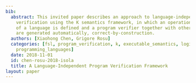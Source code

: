 ```yaml
---
bib:
  abstract: This invited paper describes an approach to language-independent deductive
    verification using the K semantics framework, in which an operational semantics
    of a language is defined and a program verifier together with other language tools
    are generated automatically, correct-by-construction.
  authors: [Xiaohong Chen, Grigore Rosu]
  categories: [fsl, program_verification, k, executable_semantics, logics, program_verification,
    programming_languages]
  date: 2018-11-01
  id: chen-rosu-2018-isola
  title: A Language-Independent Program Verification Framework
layout: paper
---
```

